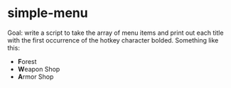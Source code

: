 # simple-menu

Goal: write a script to take the array of menu items and print out each title with the first occurrence of the hotkey character bolded. Something like this:

* **F**orest
* **W**eapon Shop
* **A**rmor Shop
